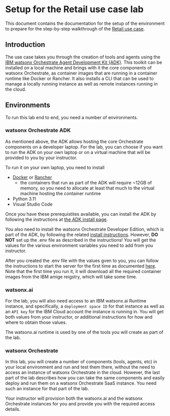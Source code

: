 # Setup for the Retail use case lab

This document contains the documentation for the setup of the environment to prepare for the step-by-step walkthrough of the [Retail use case](../usecases/retail/).

## Introduction

The use case takes you through the creation of tools and agents using the [IBM watsonx Orchestrate Agent Development Kit (ADK)](https://developer.watson-orchestrate.ibm.com/). This toolkit can be installed on a local machine and brings with it the core components of watsonx Orchestrate, as container images that are running in a container runtime like Docker or Rancher. It also installs a CLI that can be used to manage a locally running instance as well as remote instances running in the cloud.

## Environments

To run this lab end to end, you need a number of environments.

### watsonx Orchestrate ADK

As mentioned above, the ADK allows hosting the core Orchestrate components on a developer laptop. For the lab, you can choose if you want to run the ADK on your own laptop or on a virtual machine that will be provided to you by your instructor. 

To run it on your own laptop, you need to install 
- [Docker](https://www.docker.com/products/docker-desktop/) or [Rancher](https://www.rancher.com/products/rancher-desktop)
  - the containers that run as part of the ADK will require ~12GB of memory, so you need to allocate at least that much to the virtual machine hosting the container runtime
- Python 3.11
- Visual Studio Code

Once you have these prerequistites available, you can install the ADK by following the instructions at [the ADK install page](https://developer.watson-orchestrate.ibm.com/getting_started/installing).

You also need to install the watsonx Orchestrate Developer Edition, which is part of the ADK, by following the related [install instructions](https://developer.watson-orchestrate.ibm.com/getting_started/wxOde_setup). However, **DO NOT** set up the .env file as described in the instructions! You will get the values for the various environment variables you need to add from you instructor.

After you created the .env file with the values gven to you, you can follow the instructions to start the server for the first time as documented [here](https://developer.watson-orchestrate.ibm.com/getting_started/wxOde_setup#installing-the-watsonx-orchestrate-developer-edition-with-adk). Note that the first time you run it, it will download all the required container images from the IBM amige reigstry, which will take some time.

### watsonx.ai

For the lab, you will also need access to an IBM watsonx.ai Runtime instance, and specifically, a `deployment space ID` for that instance as well as an `API key` for the IBM Cloud account the instance is running in. You will get both values from your instructor, or additional instructions for how and where to obtain those values. 

The watsonx.ai runtime is used by one of the tools you will create as part of the lab.

### watsonx Orchestrate 

In this lab, you will create a number of components (tools, agents, etc) in your local environment and run and test them there, without the need to access an instance of watsonx Orchestrate in the cloud. However, the last part of the lab describes how you can take the same components and easily deploy and run them on a watsonx Orchestrate SaaS instance. You need such an instance for that part of the lab.

Your instructor will provision both the watsonx.ai and the watsonx Orchestrate instances for you and provide you with the required access details.